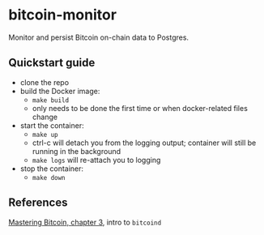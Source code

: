 # bitcoin-monitor
Monitor and persist Bitcoin on-chain data to Postgres.

## Quickstart guide
- clone the repo
- build the Docker image:
  - `make build`
  - only needs to be done the first time or when docker-related files change
- start the container:
  - `make up` 
  - ctrl-c will detach you from the logging output; container will still be running in the background
  - `make logs` will re-attach you to logging
- stop the container:
  - `make down`

## References
[Mastering Bitcoin, chapter 3](https://github.com/bitcoinbook/bitcoinbook/blob/develop/ch03.asciidoc), intro to `bitcoind`
